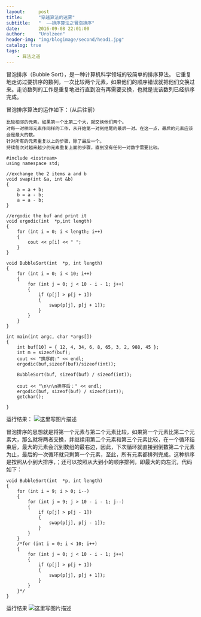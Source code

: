 ```yaml
---
layout:     post
title:      "穿越算法的迷雾"
subtitle:   "  ——排序算法之冒泡排序"
date:       2016-09-08 22:01:00
author:     "Urolzeen"
header-img: "img/blogimage/second/head1.jpg"
catalog: true
tags:
    - 算法之道
---
```


冒泡排序（Bubble Sort），是一种计算机科学领域的较简单的排序算法。
它重复地走访过要排序的数列，一次比较两个元素，如果他们的顺序错误就把他们交换过来。走访数列的工作是重复地进行直到没有再需要交换，也就是说该数列已经排序完成。

冒泡排序算法的运作如下：（从后往前）

    比较相邻的元素。如果第一个比第二个大，就交换他们两个。
    对每一对相邻元素作同样的工作，从开始第一对到结尾的最后一对。在这一点，最后的元素应该会是最大的数。
    针对所有的元素重复以上的步骤，除了最后一个。
    持续每次对越来越少的元素重复上面的步骤，直到没有任何一对数字需要比较。
 
 

```
#include <iostream>
using namespace std;

//exchange the 2 items a and b
void swap(int &a, int &b)
{
	a = a + b;
	b = a - b;
	a = a - b;
}

//ergodic the buf and print it
void ergodic(int  *p,int length)
{
	for (int i = 0; i < length; i++)
	{
		cout << p[i] << " ";
	}
}

void BubbleSort(int  *p, int length)
{
	for (int i = 0; i < 10; i++)
	{
		for (int j = 0; j < 10 - i - 1; j++)
		{
			if (p[j] > p[j + 1])
			{
				swap(p[j], p[j + 1]);
			}
		}
	}
}

int main(int argc, char *args[])
{
	int buf[10] = { 12, 4, 34, 6, 8, 65, 3, 2, 988, 45 };
	int m = sizeof(buf);
	cout << "排序前:" << endl;
	ergodic(buf,sizeof(buf)/sizeof(int));
	
	BubbleSort(buf, sizeof(buf) / sizeof(int));

	cout << "\n\n\n排序后：" << endl;
	ergodic(buf, sizeof(buf) / sizeof(int));
	getchar();

}
```
运行结果：
![这里写图片描述](http://img.blog.csdn.net/20160908214613391)

冒泡排序的思想就是将第一个元素与第二个元素比较，如果第一个元素比第二个元素大，那么就将两者交换，并继续用第二个元素和第三个元素比较，在一个循环结束后，最大的元素会沉到数组的最右边，因此，下次循环就直接到倒数第二个元素为止，最后的一次循环就只剩第一个元素，至此，所有元素都排列完成。这种排序是按照从小到大排序，；还可以按照从大到小的顺序排列，即最大的向左沉，代码如下：

```
void BubbleSort(int  *p, int length)
{
	for (int i = 9; i > 0; i--)
	{
		for (int j = 9; j > 10 - i - 1; j--)
		{
			if (p[j] > p[j - 1])
			{
				swap(p[j], p[j - 1]);
			}
		}
	}
	/*for (int i = 0; i < 10; i++)
	{
		for (int j = 0; j < 10 - i - 1; j++)
		{
			if (p[j] > p[j + 1])
			{
				swap(p[j], p[j + 1]);
			}
		}
	}*/
}
```
运行结果
![这里写图片描述](http://img.blog.csdn.net/20160908220042133)